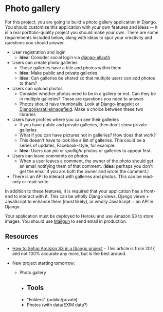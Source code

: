 # Photo gallery

For this project, you are going to build a photo gallery application in Django. You should customize this application with your own features and ideas -- it is a real portfolio-quality project you should make your own. There are some requirements included below, along with ideas to spur your creativity and questions you should answer.

- User registration and login
    - **Idea**: Consider social login via [django-allauth](https://www.intenct.nl/projects/django-allauth/)
- Users can create photo galleries
    - These galleries have a title and photos within them
    - **Idea**: Make public and private galleries
    - **Idea**: Can galleries be shared so that multiple users can add photos to them?
- Users can upload photos
    - Consider whether photos need to be in a gallery or not. Can they be in multiple galleries? These are questions you need to answer.
    - Photos should have thumbnails. Look at [Django-Imagekit](https://github.com/matthewwithanm/django-imagekit) or [DjangoVersatileImagefield](https://github.com/respondcreate/django-versatileimagefield). Make a choice between these two libraries
- Users have profiles where you can see their galleries
    - If you have public and private galleries, then don't show private galleries
    - What if you can have pictures not in galleries? How does that work?
    - This doesn't have to look like a list of galleries. This could be a series of updates, Facebook-style, for example.
    - **Idea**: Users can _pin_ or _spotlight_ photos or galleries to appear first.
- Users can leave comments on photos
	- When a user leaves a comment, the owner of the photo should get an email notifying them of that comment. (**Idea**: perhaps you don't get the email if you are both the owner and wrote the comment.)
- There is an API to interact with galleries and photos. This can be read-only or read-write.

In addition to these features, it is required that your application has a front-end to interact with it. This can be wholly Django views, Django views + JavaScript to enhance them (most likely), or wholly JavaScript + an API in Django.

Your application must be deployed to Heroku and use Amazon S3 to store images. You should use [Mailgun](https://elements.heroku.com/addons/mailgun) to send email in production.

## Resources

- [How to Setup Amazon S3 in a Django project](https://simpleisbetterthancomplex.com/tutorial/2017/08/01/how-to-setup-amazon-s3-in-a-django-project.html) - This article is from 2017, and not 100% accurate any more, but is the best around.

- New project starting tomorrow:
    - Photo gallery
        - Tools
            - 
        - "Folders" (public/private)
        - Photos (with data/EXIM data?)
